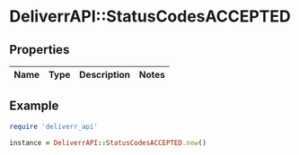 # DeliverrAPI::StatusCodesACCEPTED

## Properties

| Name | Type | Description | Notes |
| ---- | ---- | ----------- | ----- |

## Example

```ruby
require 'deliverr_api'

instance = DeliverrAPI::StatusCodesACCEPTED.new()
```

